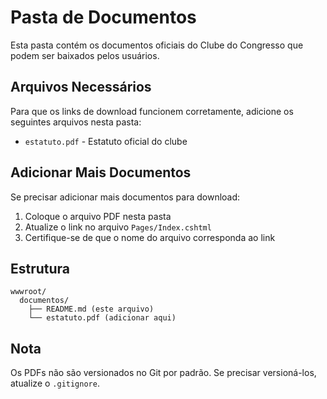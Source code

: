 # Pasta de Documentos

Esta pasta contém os documentos oficiais do Clube do Congresso que podem ser baixados pelos usuários.

## Arquivos Necessários

Para que os links de download funcionem corretamente, adicione os seguintes arquivos nesta pasta:

- `estatuto.pdf` - Estatuto oficial do clube

## Adicionar Mais Documentos

Se precisar adicionar mais documentos para download:

1. Coloque o arquivo PDF nesta pasta
2. Atualize o link no arquivo `Pages/Index.cshtml`
3. Certifique-se de que o nome do arquivo corresponda ao link

## Estrutura

```
wwwroot/
  documentos/
    ├── README.md (este arquivo)
    └── estatuto.pdf (adicionar aqui)
```

## Nota

Os PDFs não são versionados no Git por padrão. Se precisar versioná-los, atualize o `.gitignore`.
